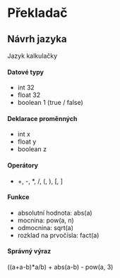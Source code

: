 # Překladač

## Návrh jazyka

Jazyk kalkulačky

#### Datové typy
- int 32
- float 32
- boolean 1 (true / false)
#### Deklarace proměnných
- int x
- float y
- boolean z

#### Operátory

- +, -, *, /, (, ), [, ]

#### Funkce

- absolutní hodnota: abs(a)
- mocnina: pow(a, n)
- odmocnina: sqrt(a)
- rozklad na prvočísla: fact(a)

#### Správný výraz

((a+a-b)*a/b) + abs(a-b) - pow(a, 3)

